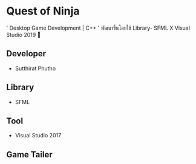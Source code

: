 # Quest of Ninja

' Desktop Game Development | C++ ' พัฒนาขึ้นโดยใช้ Library- SFML X Visual Studio 2019 👾

## Developer

* Sutthirat Phutho

## Library

* SFML

## Tool 

* Visual Studio 2017

## Game Tailer


